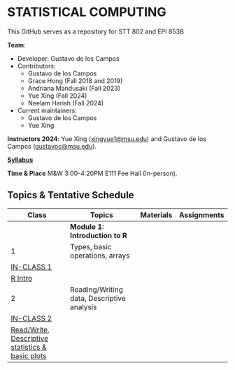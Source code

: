# STATISTICAL COMPUTING


This GitHub serves as a repository for STT 802 and EPI 853B

**Team**:
  - Developer: Gustavo de los Campos
  - Contributors:
    - Gustavo de los Campos 
    - Grace Hong (Fall 2018 and 2019)
    - Andriana Mandusaki (Fall 2023)
    - Yue Xing (Fall 2024)
    - Neelam Harish (Fall 2024)
  - Current maintainers:
    - Gustavo de los Campos
    - Yue Xing

    
**Instructors 2024**:  Yue Xing (xingyue1@msu.edu) and Gustavo de los Campos (gustavoc@msu.edu).

**[Syllabus](https://www.dropbox.com/scl/fi/lw78dsrbs00xj0ztnw8hd/STT802_EPI853B-Syllabus-Fall-2024.pdf?rlkey=vnqe36czlz85drfiujeal097l&st=5rlc00xt&dl=0)**

**Time & Place** M&W 3:00-4:20PM E111 Fee Hall (In-person). 

## Topics & Tentative Schedule

|Class | Topics | Materials| Assignments |
|----|----|----|---|
|  | **Module 1: Introduction to R** | |
|1|Types, basic operations, arrays 
  |[IN-CLASS 1](https://github.com/gdlc/STAT_COMP/blob/master/INCLASS/INCLASS_1.md)
  |[R Intro](https://github.com/gdlc/STAT_COMP/blob/master/HANDOUTS/RIntro.md)|
|2|Reading/Writing data, Descriptive analysis
   |[IN-CLASS 2](https://github.com/gdlc/STAT_COMP/blob/master/INCLASS/INCLASS_2.md)
   |[Read/Write](https://github.com/gdlc/STAT_COMP/blob/master/HANDOUTS/RIntro.md#read-write), [Descriptive statistics & basic plots](https://github.com/gdlc/STAT_COMP/blob/master/HANDOUTS/RIntro.md#descriptives) |

